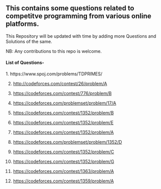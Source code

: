 <h2> This contains some questions related to competitve programming from various online platforms. </h2>
This Repository will be updated with time by adding more Questions and Solutions of the same.

NB: Any contributions to this repo is welcome.

<h4> List of Questions- </h4>
1. https://www.spoj.com/problems/TDPRIMES/

2. http://codeforces.com/contest/26/problem/A

3. https://codeforces.com/contest/776/problem/B

4. https://codeforces.com/problemset/problem/17/A

5. https://codeforces.com/contest/1352/problem/B

6. https://codeforces.com/contest/1352/problem/E

7. https://codeforces.com/contest/1352/problem/A

8. https://codeforces.com/problemset/problem/1352/D

9. https://codeforces.com/contest/1352/problem/C

10. https://codeforces.com/contest/1352/problem/G

11. https://codeforces.com/contest/1363/problem/A

12. https://codeforces.com/contest/1359/problem/A
